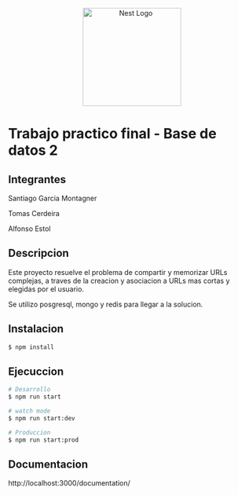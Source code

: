 <p align="center">
  <a href="http://nestjs.com/" target="blank"><img src="https://nestjs.com/img/logo-small.svg" width="200" alt="Nest Logo" /></a>
</p>

# Trabajo practico final - Base de datos 2

## Integrantes

Santiago Garcia Montagner

Tomas Cerdeira

Alfonso Estol

## Descripcion

Este proyecto resuelve el problema de compartir y memorizar URLs complejas, a traves de la creacion y asociacion a URLs mas cortas y elegidas por el usuario.

Se utilizo posgresql, mongo y redis para llegar a la solucion.

## Instalacion

```bash
$ npm install
```

## Ejecuccion

```bash
# Desarrollo
$ npm run start

# watch mode
$ npm run start:dev

# Produccion
$ npm run start:prod
```

## Documentacion

http://localhost:3000/documentation/
